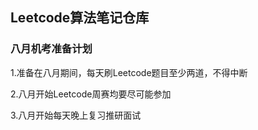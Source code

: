 ## Leetcode算法笔记仓库

### 八月机考准备计划

1.准备在八月期间，每天刷Leetcode题目至少两道，不得中断

2.八月开始Leetcode周赛均要尽可能参加

3.八月开始每天晚上复习推研面试
